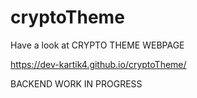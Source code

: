 # cryptoTheme

Have a look at CRYPTO THEME WEBPAGE 

https://dev-kartik4.github.io/cryptoTheme/

BACKEND WORK IN PROGRESS
